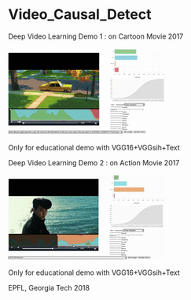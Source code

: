 # Video_Causal_Detect

Deep Video Learning Demo 1 : on Cartoon Movie 2017

![image](https://github.com/huckiyang/Video_Causal_Detect/blob/master/5secboss_baby.gif)

Only for educational demo with VGG16+VGGsih+Text

Deep Video Learning Demo 2 : on Action Movie 2017

![image](https://github.com/huckiyang/Video_Causal_Detect/blob/master/jojo_14.gif)

Only for educational demo with VGG16+VGGsih+Text

EPFL, Georgia Tech 2018
